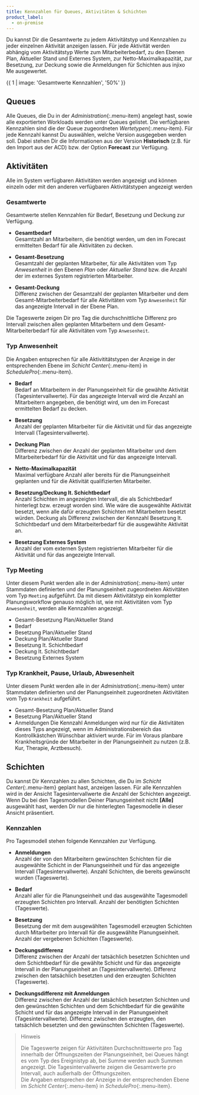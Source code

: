 ```yaml
---
title: Kennzahlen für Queues, Aktivitäten & Schichten
product_label:
  - on-premise
---
```


Du kannst Dir die Gesamtwerte zu jedem Aktivitätstyp und Kennzahlen zu jeder einzelnen Aktivität anzeigen lassen.
Für jede Aktivität werden abhängig vom Aktivitätstyp Werte zum Mitarbeiterbedarf, zu den Ebenen Plan, Aktueller Stand und Externes System, zur Netto-Maximalkapazität, zur Besetzung, zur Deckung sowie die Anmeldungen für Schichten aus injixo Me ausgewertet.

{{ 1 | image: 'Gesamtwerte Kennzahlen', '50%' }}

## Queues

Alle Queues, die Du in der *Administration*{:.menu-item} angelegt hast, sowie alle exportierten Workloads werden unter Queues gelistet.
Die verfügbaren Kennzahlen sind die der Queue zugeordneten *Wertetypen*{:.menu-item}. Für jede Kennzahl kannst Du auswählen, welche Version ausgegeben werden soll. Dabei stehen Dir die Informationen aus der Version **Historisch** (z.B. für den Import aus der ACD) bzw. der Option **Forecast** zur Verfügung.

## Aktivitäten

Alle im System verfügbaren Aktivitäten werden angezeigt und können einzeln oder mit den anderen verfügbaren Aktivitätstypen angezeigt werden

### Gesamtwerte

Gesamtwerte stellen Kennzahlen für Bedarf, Besetzung und Deckung zur Verfügung.

* **Gesamtbedarf**  
  Gesamtzahl an Mitarbeitern, die benötigt werden, um den im Forecast ermittelten Bedarf für alle Aktivitäten zu decken.

* **Gesamt-Besetzung**  
  Gesamtzahl der geplanten Mitarbeiter, für alle Aktivitäten vom Typ *Anwesenheit* in den Ebenen *Plan* oder *Aktueller Stand* bzw. die Anzahl der im externes System registrierten Mitarbeiter.

* **Gesamt-Deckung**  
  Differenz zwischen der Gesamtzahl der geplanten Mitarbeiter und dem Gesamt-Mitarbeiterbedarf für alle Aktivitäten vom Typ `Anwesenheit` für das angezeigte Intervall in der Ebene Plan.

Die Tageswerte zeigen Dir pro Tag die durchschnittliche Differenz pro Intervall zwischen allen geplanten Mitarbeitern und dem Gesamt-Mitarbeiterbedarf für alle Aktivitäten vom Typ `Anwesenheit`.

### Typ Anwesenheit

Die Angaben entsprechen für alle Aktivititätstypen der Anzeige in der entsprechenden Ebene im *Schicht Center*{:.menu-item} in *SchedulePro*{:.menu-item}.

* **Bedarf**  
  Bedarf an Mitarbeitern in der Planungseinheit für die gewählte Aktivität (Tagesintervallwerte). Für das angezeigte Intervall wird die Anzahl an Mitarbeitern angegeben, die benötigt wird, um den im Forecast ermittelten Bedarf zu decken.

* **Besetzung**  
  Anzahl der geplanten Mitarbeiter für die Aktivität und für das angezeigte Intervall (Tagesintervallwerte).

* **Deckung Plan**  
  Differenz zwischen der Anzahl der geplanten Mitarbeiter und dem Mitarbeiterbedarf für die Aktivität und für das angezeigte Intervall.

* **Netto-Maximalkapazität**  
  Maximal verfügbare Anzahl aller bereits für die Planungseinheit geplanten und für die Aktivität qualifizierten Mitarbeiter.

* **Besetzung/Deckung lt. Schichtbedarf**  
  Anzahl Schichten im angezeigten Intervall, die als Schichtbedarf hinterlegt bzw. erzeugt worden sind. Wie wäre die ausgewählte Aktivität besetzt, wenn alle dafür erzeugten Schichten mit Mitarbeitern besetzt würden. Deckung als Differenz zwischen der Kennzahl Besetzung lt. Schichtbedarf und dem Mitarbeiterbedarf für die ausgewählte Aktivität an.

* **Besetzung Externes System**  
  Anzahl der vom externen System registrierten Mitarbeiter für die Aktivität und für das angezeigte Intervall.

### Typ Meeting

Unter diesem Punkt werden alle in der *Administration*{:.menu-item} unter Stammdaten definierten und der Planungseinheit zugeordneten Aktivitäten vom Typ `Meeting` aufgeführt. Da mit diesem Aktivitätstyp ein kompletter Planungsworkflow genauso möglich ist, wie mit Aktivitäten vom Typ `Anwesenheit`, werden alle Kennzahlen angezeigt.

* Gesamt-Besetzung Plan/Aktueller Stand
* Bedarf
* Besetzung Plan/Aktueller Stand
* Deckung Plan/Aktueller Stand
* Besetzung lt. Schichtbedarf
* Deckung lt. Schichtbedarf
* Besetzung Externes System

### Typ Krankheit, Pause, Urlaub, Abwesenheit

Unter diesem Punkt werden alle in der *Administration*{:.menu-item} unter Stammdaten definierten und der Planungseinheit zugeordneten Aktivitäten vom Typ `Krankheit` aufgeführt.

* Gesamt-Besetzung Plan/Aktueller Stand
* Besetzung Plan/Aktueller Stand
* Anmeldungen
  Die Kennzahl Anmeldungen wird nur für die Aktivitäten dieses Typs angezeigt, wenn im Administrationsbereich das Kontrollkästchen Wünschbar aktiviert wurde. Für im Voraus planbare Krankheitsgründe der Mitarbeiter in der Planungseinheit zu nutzen (z.B. Kur, Therapie, Arztbesuch).

## Schichten

Du kannst Dir Kennzahlen zu allen Schichten, die Du im *Schicht Center*{:.menu-item} geplant hast, anzeigen lassen. Für alle Kennzahlen wird in der Ansicht Tagesintervallwerte die Anzahl der Schichten angezeigt. Wenn Du bei den Tagesmodellen Deiner Planungseinheit nicht **[Alle]** ausgewählt hast, werden Dir nur die hinterlegten Tagesmodelle in dieser Ansicht präsentiert.

### Kennzahlen

Pro Tagesmodell stehen folgende Kennzahlen zur Verfügung.

* **Anmeldungen**  
  Anzahl der von den Mitarbeitern gewünschten Schichten für die ausgewählte Schicht in der Planungseinheit und für das angezeigte Intervall (Tagesintervallwerte). Anzahl Schichten, die bereits gewünscht wurden (Tageswerte).

* **Bedarf**  
  Anzahl aller für die Planungseinheit und das ausgewählte Tagesmodell erzeugten Schichten pro Intervall. Anzahl der benötigten Schichten (Tageswerte).

* **Besetzung**  
  Besetzung der mit dem ausgewählten Tagesmodell erzeugten Schichten durch Mitarbeiter pro Intervall für die ausgewählte Planungseinheit. Anzahl der vergebenen Schichten (Tageswerte).

* **Deckungsdifferenz**  
  Differenz zwischen der Anzahl der tatsächlich besetzten Schichten und dem Schichtbedarf für die gewählte Schicht und für das angezeigte Intervall in der Planungseinheit an (Tagesintervallwerte). Differenz zwischen den tatsächlich besetzten und den erzeugten Schichten (Tageswerte).

* **Deckungsdifferenz mit Anmeldungen**  
  Differenz zwischen der Anzahl der tatsächlich besetzten Schichten und den gewünschten Schichten und dem Schichtbedarf für die gewählte Schicht und für das angezeigte Intervall in der Planungseinheit (Tagesintervallwerte).  Differenz zwischen den erzeugten, den tatsächlich besetzten und den gewünschten Schichten (Tageswerte).

> Hinweis
>
> Die Tageswerte zeigen für Aktivitäten Durchschnittswerte pro Tag innerhalb der Öffnungszeiten der Planungseinheit, bei Queues hängt es vom Typ des Ereignistyp ab, bei Summe werden auch Summen angezeigt. Die Tagesintervallwerte zeigen die Gesamtwerte pro Intervall, auch außerhalb der Öffnungszeiten.  
> Die Angaben entsprechen der Anzeige in der entsprechenden Ebene im *Schicht Center*{:.menu-item} in *SchedulePro*{:.menu-item}.
> <div>
